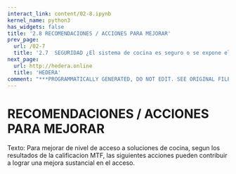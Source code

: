 ```yaml
---
interact_link: content/02-8.ipynb
kernel_name: python3
has_widgets: false
title: '2.8 RECOMENDACIONES / ACCIONES PARA MEJORAR'
prev_page:
  url: /02-7
  title: '2.7  SEGURIDAD ¿El sistema de cocina es seguro o se expone el hogar a posibles accidentes?'
next_page:
  url: http://hedera.online
  title: 'HEDERA'
comment: "***PROGRAMMATICALLY GENERATED, DO NOT EDIT. SEE ORIGINAL FILES IN /content***"
---
```


# RECOMENDACIONES / ACCIONES PARA MEJORAR

Texto: Para mejorar de nivel de acceso a soluciones de cocina, segun los resultados de la calificacion MTF, las siguientes acciones pueden contribuir a lograr una mejora sustancial en el acceso.
